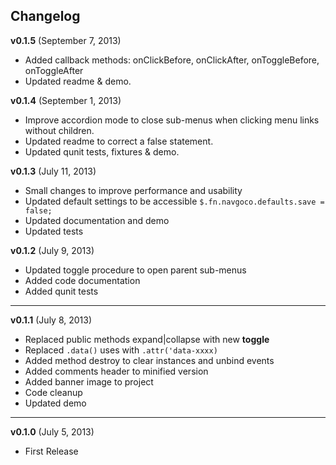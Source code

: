 ## Changelog

**v0.1.5** (September 7, 2013)
 * Added callback methods: onClickBefore, onClickAfter, onToggleBefore, onToggleAfter
 * Updated readme & demo.

**v0.1.4** (September 1, 2013)
 * Improve accordion mode to close sub-menus when clicking menu links without children.
 * Updated readme to correct a false statement.
 * Updated qunit tests, fixtures & demo.

**v0.1.3** (July 11, 2013)

* Small changes to improve performance and usability
* Updated default settings to be accessible `$.fn.navgoco.defaults.save = false;`
* Updated documentation and demo
* Updated tests

**v0.1.2** (July 9, 2013)

* Updated toggle procedure to open parent sub-menus
* Added code documentation
* Added qunit tests

----------

**v0.1.1** (July 8, 2013)

* Replaced public methods expand|collapse with new **toggle**
* Replaced `.data()` uses with `.attr('data-xxxx)`
* Added method destroy to clear instances and unbind events
* Added comments header to minified version
* Added banner image to project
* Code cleanup
* Updated demo

----------

**v0.1.0** (July 5, 2013)

* First Release